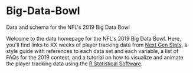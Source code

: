 # Big-Data-Bowl

Data and schema for the NFL's 2019 Big Data Bowl

Welcome to the data homepage for the NFL's 2019 Big Data Bowl. Here, you'll find links to XX weeks of player tracking data from [Next Gen Stats](https://nextgenstats.nfl.com/), a style guide with references to each data set and each variable, a list of FAQs for the 2019 contest, and a tutorial on how to visualize and animate the player tracking data using the [R Statistical Software](https://cran.r-project.org/). 
